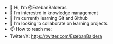 - 👋 Hi, I’m @EstebanBalderas
- 👀 I’m interested in knowledge management
- 🌱 I’m currently learning Git and Github
- 💞️ I’m looking to collaborate on learning projects.
- 📫 How to reach me:
- Twitter/X: https://twitter.com/EstebanBaldera

